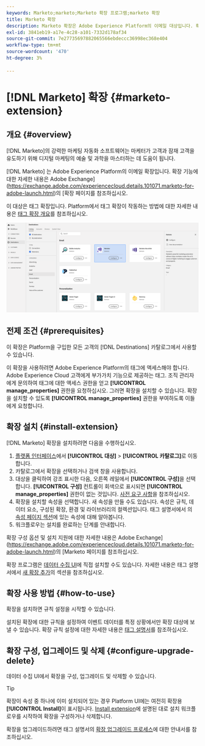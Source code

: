 ```yaml
---
keywords: Marketo;marketo;Marketo 확장 프로그램;marketo 확장
title: Marketo 확장
description: Marketo 확장은 Adobe Experience Platform의 이메일 대상입니다. 확장 기능에 대한 자세한 내용은 Exchange Adobe의 확장 페이지를 참조하십시오.
exl-id: 3841eb19-a17e-4c28-a101-7332d178af34
source-git-commit: 7e27735697882065566ebdeccc36998ec368e404
workflow-type: tm+mt
source-wordcount: '470'
ht-degree: 3%

---
```


# [!DNL Marketo] 확장 {#marketo-extension}

## 개요 {#overview}

[!DNL Marketo]의 강력한 마케팅 자동화 소프트웨어는 마케터가 고객과 잠재 고객을 유도하기 위해 디지털 마케팅의 예술 및 과학을 마스터하는 데 도움이 됩니다.

[!DNL Marketo] 는 Adobe Experience Platform의 이메일 확장입니다. 확장 기능에 대한 자세한 내용은 Adobe Exchange](https://exchange.adobe.com/experiencecloud.details.101071.marketo-for-adobe-launch.html)의 [확장 페이지를 참조하십시오.

이 대상은 태그 확장입니다. Platform에서 태그 확장이 작동하는 방법에 대한 자세한 내용은 [태그 확장 개요](../launch-extensions/overview.md)를 참조하십시오.

![Marketo 확장](../../assets/catalog/email/marketo/catalog.png)

## 전제 조건 {#prerequisites}

이 확장은 Platform을 구입한 모든 고객의 [!DNL Destinations] 카탈로그에서 사용할 수 있습니다.

이 확장을 사용하려면 Adobe Experience Platform의 태그에 액세스해야 합니다. Adobe Experience Cloud 고객에게 부가가치 기능으로 제공하는 태그. 조직 관리자에게 문의하여 태그에 대한 액세스 권한을 얻고 **[!UICONTROL manage_properties]** 권한을 요청하십시오. 그러면 확장을 설치할 수 있습니다. 확장을 설치할 수 있도록 **[!UICONTROL manage_properties]** 권한을 부여하도록 이들에게 요청합니다.

## 확장 설치 {#install-extension}

[!DNL Marketo] 확장을 설치하려면 다음을 수행하십시오.

1. [플랫폼 인터페이스](http://platform.adobe.com/)에서 **[!UICONTROL 대상]** > **[!UICONTROL 카탈로그]**&#x200B;로 이동합니다.
2. 카탈로그에서 확장을 선택하거나 검색 창을 사용합니다.
3. 대상을 클릭하여 강조 표시한 다음, 오른쪽 레일에서 **[!UICONTROL 구성]**&#x200B;을 선택합니다. **[!UICONTROL 구성]** 컨트롤이 회색으로 표시되면 **[!UICONTROL manage_properties]** 권한이 없는 것입니다. [사전 요구 사항](#prerequisites)을 참조하십시오.
4. 확장을 설치할 속성을 선택합니다. 새 속성을 만들 수도 있습니다. 속성은 규칙, 데이터 요소, 구성된 확장, 환경 및 라이브러리의 컬렉션입니다. 태그 설명서에서 의 [속성 페이지 섹션](../../../tags/ui/administration/companies-and-properties.md#properties-page)에 있는 속성에 대해 알아봅니다.
5. 워크플로우는 설치를 완료하는 단계를 안내합니다.

확장 구성 옵션 및 설치 지원에 대한 자세한 내용은 Adobe Exchange](https://exchange.adobe.com/experiencecloud.details.101071.marketo-for-adobe-launch.html)의 [Marketo 페이지를 참조하십시오.

확장 프로그램은 [데이터 수집 UI](https://experience.adobe.com/#/data-collection/)에 직접 설치할 수도 있습니다. 자세한 내용은 태그 설명서에서 [새 확장 추가](../../../tags/ui/managing-resources/extensions/overview.md#add-a-new-extension)의 섹션을 참조하십시오.

## 확장 사용 방법 {#how-to-use}

확장을 설치하면 규칙 설정을 시작할 수 있습니다.

설치된 확장에 대한 규칙을 설정하여 이벤트 데이터를 특정 상황에서만 확장 대상에 보낼 수 있습니다. 확장 규칙 설정에 대한 자세한 내용은 [태그 설명서](../../../tags/ui/managing-resources/rules.md)를 참조하십시오.

## 확장 구성, 업그레이드 및 삭제 {#configure-upgrade-delete}

데이터 수집 UI에서 확장을 구성, 업그레이드 및 삭제할 수 있습니다.

>[!TIP]
>
>확장이 속성 중 하나에 이미 설치되어 있는 경우 Platform UI에는 여전히 확장용 **[!UICONTROL Install]**&#x200B;이 표시됩니다. [Install extension](#install-extension)에 설명된 대로 설치 워크플로우를 시작하여 확장을 구성하거나 삭제합니다.

확장을 업그레이드하려면 태그 설명서의 [확장 업그레이드 프로세스](../../../tags/ui/managing-resources/extensions/extension-upgrade.md)에 대한 안내서를 참조하십시오.
